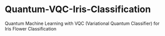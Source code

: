 # Quantum-VQC-Iris-Classification
Quantum Machine Learning with VQC (Variational Quantum Classifier) for Iris Flower Classification
